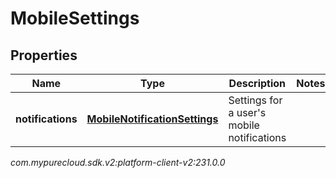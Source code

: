 # MobileSettings


## Properties

| Name | Type | Description | Notes |
| ------------ | ------------- | ------------- | ------------- |
| **notifications** | [**MobileNotificationSettings**](MobileNotificationSettings) | Settings for a user's mobile notifications |  |




_com.mypurecloud.sdk.v2:platform-client-v2:231.0.0_

